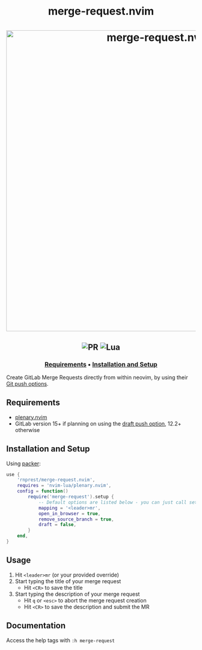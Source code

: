<h1 align="center">
  <br>
  merge-request.nvim
  <br>
  <br>
  <img width="800" alt="merge-request.nvim" src="https://user-images.githubusercontent.com/47462344/203835794-892ac60e-8c02-48b3-8ae4-2efbd5ccfbdb.png">
  <br>
</h1>
<h2 align="center">
  <img alt="PR" src="https://img.shields.io/badge/PRs-welcome-brightgreen.svg?style=flat"/>
  <img alt="Lua" src="https://img.shields.io/badge/lua-%232C2D72.svg?&style=flat&logo=lua&logoColor=white"/>
</h2>
<h3 align="center">
  <a href="#requirements">Requirements</a> •
  <a href="#installation-and-setup">Installation and Setup</a>
</h3>

Create GitLab Merge Requests directly from within neovim, by using their [Git push options](https://docs.gitlab.com/ee/user/project/push_options.html#push-options-for-merge-requests).

## Requirements

- [plenary.nvim](https://github.com/nvim-lua/plenary.nvim)
- GitLab version 15+ if planning on using the [draft push option](https://gitlab.com/gitlab-org/gitlab/-/issues/296673), 12.2+ otherwise

## Installation and Setup

Using [packer](https://github.com/wbthomason/packer.nvim):

```lua
use {
    'rnprest/merge-request.nvim',
    requires = 'nvim-lua/plenary.nvim',
    config = function()
        require('merge-request').setup {
            -- Default options are listed below - you can just call setup() if these are fine with you
            mapping = '<leader>mr',
            open_in_browser = true,
            remove_source_branch = true,
            draft = false,
        }
    end,
}
```

## Usage

1. Hit `<leader>mr` (or your provided override)
2. Start typing the title of your merge request
   - Hit `<CR>` to save the title
3. Start typing the description of your merge request
   - Hit `q` or `<esc>` to abort the merge request creation
   - Hit `<CR>` to save the description and submit the MR

## Documentation

Access the help tags with `:h merge-request`
